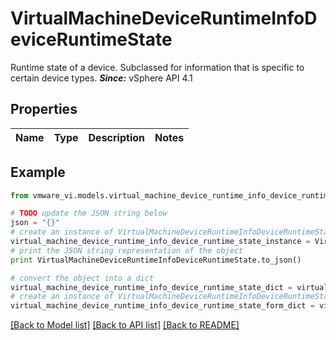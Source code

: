 # VirtualMachineDeviceRuntimeInfoDeviceRuntimeState

Runtime state of a device.  Subclassed for information that is specific to certain device types.  ***Since:*** vSphere API 4.1 

## Properties
Name | Type | Description | Notes
------------ | ------------- | ------------- | -------------

## Example

```python
from vmware_vi.models.virtual_machine_device_runtime_info_device_runtime_state import VirtualMachineDeviceRuntimeInfoDeviceRuntimeState

# TODO update the JSON string below
json = "{}"
# create an instance of VirtualMachineDeviceRuntimeInfoDeviceRuntimeState from a JSON string
virtual_machine_device_runtime_info_device_runtime_state_instance = VirtualMachineDeviceRuntimeInfoDeviceRuntimeState.from_json(json)
# print the JSON string representation of the object
print VirtualMachineDeviceRuntimeInfoDeviceRuntimeState.to_json()

# convert the object into a dict
virtual_machine_device_runtime_info_device_runtime_state_dict = virtual_machine_device_runtime_info_device_runtime_state_instance.to_dict()
# create an instance of VirtualMachineDeviceRuntimeInfoDeviceRuntimeState from a dict
virtual_machine_device_runtime_info_device_runtime_state_form_dict = virtual_machine_device_runtime_info_device_runtime_state.from_dict(virtual_machine_device_runtime_info_device_runtime_state_dict)
```
[[Back to Model list]](../README.md#documentation-for-models) [[Back to API list]](../README.md#documentation-for-api-endpoints) [[Back to README]](../README.md)


